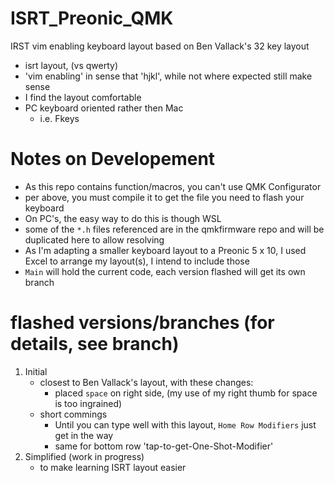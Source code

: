 # ISRT_Preonic_QMK
IRST vim enabling keyboard layout based on Ben Vallack's 32 key layout
  * isrt layout, (vs qwerty)
  * 'vim enabling' in sense that 'hjkl', while not where expected still make sense
  * I find the layout comfortable
  * PC keyboard oriented rather then Mac
    * i.e. Fkeys

# Notes on Developement
  * As this repo contains function/macros, you can't use QMK Configurator
  * per above, you must compile it to get the file you need to flash your keyboard
  * On PC's, the easy way to do this is though WSL
  * some of the `*.h` files referenced are in the qmkfirmware repo and will be duplicated here to allow resolving
  * As I'm adapting a smaller keyboard layout to a Preonic 5 x 10, I used Excel to arrange my layout(s), I intend to include those
  * `Main` will hold the current code, each version flashed will get its own branch

# flashed versions/branches (for details, see branch)
  1. Initial
      * closest to Ben Vallack's layout, with these changes:
        * placed `space` on right side, (my use of my right thumb for space is too ingrained)
      * short commings
        * Until you can type well with this layout, `Home Row Modifiers` just get in the way
        * same for bottom row 'tap-to-get-One-Shot-Modifier'
  2. Simplified (work in progress)
      * to make learning ISRT layout easier